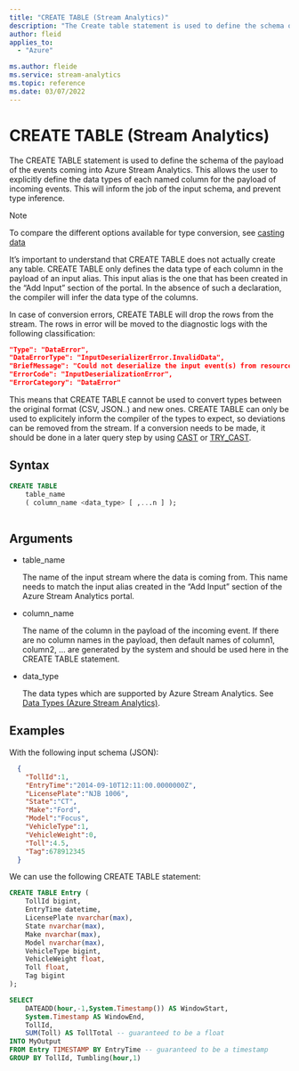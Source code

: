 ```yaml
---
title: "CREATE TABLE (Stream Analytics)"
description: "The Create table statement is used to define the schema of the payload of the events coming into Azure Stream Analytics."
author: fleid
applies_to: 
  - "Azure"

ms.author: fleide
ms.service: stream-analytics
ms.topic: reference
ms.date: 03/07/2022
---
```

# CREATE TABLE (Stream Analytics)

The CREATE TABLE statement is used to define the schema of the payload of the events coming into Azure Stream Analytics. This allows the user to explicitly define the data types of each named column for the payload of incoming events. This will inform the job of the input schema, and prevent type inference.

> [!NOTE]
> To compare the different options available for type conversion, see [casting data](data-types-azure-stream-analytics.md#casting-data)
  
It’s important to understand that CREATE TABLE does not actually create any table. CREATE TABLE only defines the data type of each column in the payload of an input alias. This input alias is the one that has been created in the “Add Input” section of the portal. In the absence of such a declaration, the compiler will infer the data type of the columns.

In case of conversion errors, CREATE TABLE will drop the rows from the stream. The rows in error will be moved to the diagnostic logs with the following classification:

```JSON
"Type": "DataError",
"DataErrorType": "InputDeserializerError.InvalidData",
"BriefMessage": "Could not deserialize the input event(s) from resource ... . Some possible reasons: 1) Malformed events 2) Input source configured with incorrect serialization format",
"ErrorCode": "InputDeserializationError",
"ErrorCategory": "DataError"
 ```
 
This means that CREATE TABLE cannot be used to convert types between the original format (CSV, JSON..) and new ones. CREATE TABLE can only be used to explicitely inform the compiler of the types to expect, so deviations can be removed from the stream. If a conversion needs to be made, it should be done in a later query step by using [CAST](cast-azure-stream-analytics.md) or [TRY_CAST](try-cast-azure-stream-analytics.md).
 
## Syntax  
  
```SQL 
CREATE TABLE   
    table_name   
    ( column_name <data_type> [ ,...n ] );  
  
```  
  
## Arguments  
  
-   table_name  
  
     The name of the input stream where the data is coming from. This name needs to match the input alias created in the “Add Input” section of the Azure Stream Analytics portal.  
  
-   column_name  
  
     The name of the column in the payload of the incoming event. If there are no column names in the payload, then default names of column1, column2, … are generated by the system and should be used here in the CREATE TABLE statement.  
  
-   data_type  
  
     The data types which are supported by Azure Stream Analytics. See [Data Types &#40;Azure Stream Analytics&#41;](data-types-azure-stream-analytics.md).  
  
## Examples  

With the following input schema (JSON):
```JSON
  {
    "TollId":1,
    "EntryTime":"2014-09-10T12:11:00.0000000Z",
    "LicensePlate":"NJB 1006",
    "State":"CT",
    "Make":"Ford",
    "Model":"Focus",
    "VehicleType":1,
    "VehicleWeight":0,
    "Toll":4.5,
    "Tag":678912345
  }
```

We can use the following CREATE TABLE statement:

```SQL  
CREATE TABLE Entry (
	TollId bigint,
	EntryTime datetime,
	LicensePlate nvarchar(max),
	State nvarchar(max),
	Make nvarchar(max),
	Model nvarchar(max),
	VehicleType bigint,
	VehicleWeight float,
	Toll float,
	Tag bigint
);

SELECT
	DATEADD(hour,-1,System.Timestamp()) AS WindowStart,
	System.Timestamp AS WindowEnd,
	TollId,
	SUM(Toll) AS TollTotal -- guaranteed to be a float
INTO MyOutput
FROM Entry TIMESTAMP BY EntryTime -- guaranteed to be a timestamp
GROUP BY TollId, Tumbling(hour,1)
```  
  
  
